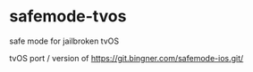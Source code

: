 # safemode-tvos
safe mode for jailbroken tvOS

tvOS port / version of https://git.bingner.com/safemode-ios.git/
